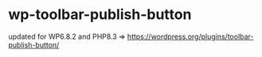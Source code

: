 # wp-toolbar-publish-button
updated for WP6.8.2 and PHP8.3 => https://wordpress.org/plugins/toolbar-publish-button/
